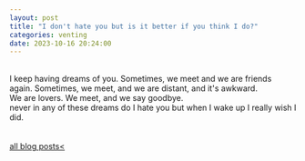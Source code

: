 ```yaml
---
layout: post
title: "I don't hate you but is it better if you think I do?"
categories: venting
date: 2023-10-16 20:24:00
---
```

<br>
I keep having dreams of you.  
Sometimes, we meet and we are friends again.  
Sometimes, we meet, and we are distant, and it's awkward.  
<br>
We are lovers.  
We meet, and we say goodbye.  
<br>
never in any of these dreams do I hate you  
but when I wake up I really wish I did.  
<br>
<!-- how lonely it is, to be a boy. 
how painful, to be called a girl. 
<br>
How much easier it is to pretend that I do, to pretend that I should, than to know that I don't have it in me to be angry with you.   -->
<br>
<br>
<a href="/blog-posts">all blog posts< </a>  
